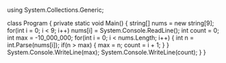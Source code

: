 using System.Collections.Generic;

class Program
{
    private static void Main()
    {
        string[] nums = new string[9];
        for(int i = 0; i < 9; i++)
            nums[i] = System.Console.ReadLine();
        int count = 0;
        int max = -10_000_000;
        for(int i = 0; i < nums.Length; i++)
        {
            int n = int.Parse(nums[i]);
            if(n > max)
            {
                max = n;
                count = i + 1;
            }
        }
        System.Console.WriteLine(max);
        System.Console.WriteLine(count);
    }
}